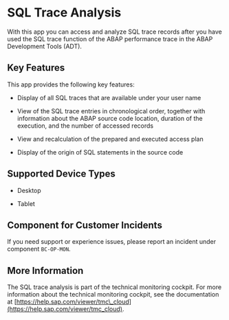 <!-- loioed7805cb65af4eb3a88c9f2b98da8084 -->

# SQL Trace Analysis



With this app you can access and analyze SQL trace records after you have used the SQL trace function of the ABAP performance trace in the ABAP Development Tools \(ADT\).



## Key Features

This app provides the following key features:



-   Display of all SQL traces that are available under your user name

-   View of the SQL trace entries in chronological order, together with information about the ABAP source code location, duration of the execution, and the number of accessed records

-   View and recalculation of the prepared and executed access plan

-   Display of the origin of SQL statements in the source code




<a name="loioed7805cb65af4eb3a88c9f2b98da8084__supported_devices"/>

## Supported Device Types

-   Desktop

-   Tablet




<a name="loioed7805cb65af4eb3a88c9f2b98da8084__customer_component"/>

## Component for Customer Incidents

If you need support or experience issues, please report an incident under component `BC-OP-MON`.



<a name="loioed7805cb65af4eb3a88c9f2b98da8084__section_bt3_wxg_wnb"/>

## More Information

The SQL trace analysis is part of the technical monitoring cockpit. For more information about the technical monitoring cockpit, see the documentation at [https://help.sap.com/viewer/tmc\_cloud](https://help.sap.com/viewer/tmc_cloud).

